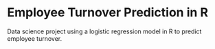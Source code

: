 # Employee Turnover Prediction in R
Data science project using a logistic regression model in R to predict employee turnover.
